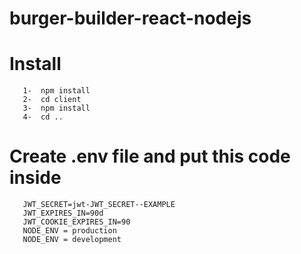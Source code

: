 # burger-builder-react-nodejs

# Install 

```
   1-  npm install 
   2-  cd client 
   3-  npm install
   4-  cd ..
```

# Create .env file and put this code inside 

```
   JWT_SECRET=jwt-JWT_SECRET--EXAMPLE
   JWT_EXPIRES_IN=90d
   JWT_COOKIE_EXPIRES_IN=90
   NODE_ENV = production
   NODE_ENV = development
```
